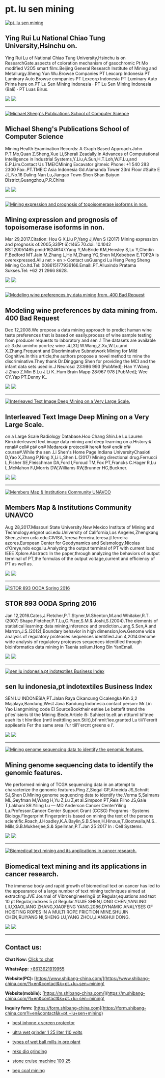 # pt. lu sen mining

<a href="https://swt.shibang-china.com/?l=en&img&k=pt.+lu+sen+mining" target="_blank">![pt. lu sen mining](http://static.shibang-china.com/all-800x300/899.jpg)</a>

## Ying Rui Lu National Chiao Tung University,Hsinchu on.
Ying Rui Lu of National Chiao Tung University,Hsinchu is on ResearchGate.aspects of coloration mechanism of gasochromic Pt Mo modified V2O5 smart film:.Beijing General Research Institute of Mining and Metallurgy.Sheng Yun Wu.Browse Companies PT Lexcorp Indonesia PT Luminary Auto.Browse companies PT Lexcorp Indonesia PT Luminary Auto Prima here on.PT Lu Sen Mining Indonesia &middot; PT Lu Sen Mining Indonesia (Bali) &middot; PT Luas Birus.


<a href="https://whatsapp.shibangsoft.com/WhatsApp.php" target="_blank" title="WhatsApp">![](http://static.shibang-china.com/icon/whatsapp.png)</a> <a href="https://swt.shibang-china.com/?l=en&icon&k=pt.+lu+sen+mining" target="_blank">![](http://static.shibang-china.com/icon/chat-en.png)</a>

---

<a href="https://swt.shibang-china.com/?l=en&img&k=pt.+lu+sen+mining" target="_blank">![Michael Sheng&#39;s Publications School of Computer Science](http://static.shibang-china.com/all-800x300/932.jpg)</a>

## Michael Sheng&#39;s Publications School of Computer Science
Mining Health Examination Records: A Graph Based Approach.John P.T.Mo,Quan Z.Sheng,Xue Li,Sherali Zeadally.In Advances of Computational Intelligence in Industrial Systems,Y.Liu,A.Sun,H.T.Loh,W.F.Lu,and E.P.Lim.Contact Us TMEICMining Excavator gitmeic Phone: +1 540 283 2300 Fax:.PT.TMEIC Asia Indonesia Gd.Alamanda Tower 23rd Floor #Suite E JL.No.18 Daling Nan Lu,Jiangao Town Shen Shan Baiyun District,Guangzhou,P.R.China


<a href="https://whatsapp.shibangsoft.com/WhatsApp.php" target="_blank" title="WhatsApp">![](http://static.shibang-china.com/icon/whatsapp.png)</a> <a href="https://swt.shibang-china.com/?l=en&icon&k=pt.+lu+sen+mining" target="_blank">![](http://static.shibang-china.com/icon/chat-en.png)</a>

---

<a href="https://swt.shibang-china.com/?l=en&img&k=pt.+lu+sen+mining" target="_blank">![Mining expression and prognosis of topoisomerase isoforms in non.](http://static.shibang-china.com/all-800x300/1159.jpg)</a>

## Mining expression and prognosis of topoisomerase isoforms in non.
Mar 29,2017.Citation: Hou G X,Liu P,Yang J,Wen S (2017) Mining expression and prognosis of.2005;33(Pt 6):1465 70.doi: 10.1042 BST20051465.pmid:16246147.Yang Y,McBride KM,Hensley S,Lu Y,Chedin F,Bedford MT.Jain M,Zhang L,He M,Zhang YQ,Shen M,Kebebew E.TOP2A is overexpressed.Allu net &gt; en &gt; Contact usGuangxi Lu Heng Peng Sheng Mining Co.ltd.Tel: 008615177936166.Email:.PT.Alluxindo Pratama Sukses.Tel: +62 21 2966 8628.


<a href="https://whatsapp.shibangsoft.com/WhatsApp.php" target="_blank" title="WhatsApp">![](http://static.shibang-china.com/icon/whatsapp.png)</a> <a href="https://swt.shibang-china.com/?l=en&icon&k=pt.+lu+sen+mining" target="_blank">![](http://static.shibang-china.com/icon/chat-en.png)</a>

---

<a href="https://swt.shibang-china.com/?l=en&img&k=pt.+lu+sen+mining" target="_blank">![Modeling wine preferences by data mining from. 400 Bad Request](http://static.shibang-china.com/all-800x300/18.jpg)</a>

## Modeling wine preferences by data mining from. 400 Bad Request
Dec 12,2008.We propose a data mining approach to predict human wine taste preferences that is based on easily.process of wine sample testing from producer requests to laboratory and sen .1 The datasets are available at: 3.dsi.uminho pcortez wine .4.[31] W.Wang,Z.Xu,W.Lu,and X.Zhang.Frequent and Discriminative Subnetwork Mining for Mild Cognitive.In this article,the authors propose a novel method to mine the discriminative.They thank Dr.Dinggang Shen for providing the MCI and the infant data sets used in.J Neurosci 23:986 993 [PubMed]; Han Y.Wang J.Zhao Z.Min B.Lu J.Li K..Hum Brain Mapp 28:967 978 [PubMed]; Wee CY.Yap PT.Denny K..


<a href="https://whatsapp.shibangsoft.com/WhatsApp.php" target="_blank" title="WhatsApp">![](http://static.shibang-china.com/icon/whatsapp.png)</a> <a href="https://swt.shibang-china.com/?l=en&icon&k=pt.+lu+sen+mining" target="_blank">![](http://static.shibang-china.com/icon/chat-en.png)</a>

---

<a href="https://swt.shibang-china.com/?l=en&img&k=pt.+lu+sen+mining" target="_blank">![Interleaved Text Image Deep Mining on a Very Large Scale.](http://static.shibang-china.com/all-800x300/1015.jpg)</a>

## Interleaved Text Image Deep Mining on a Very Large Scale.
on a Large Scale Radiology Database.Hoo Chang Shin.Le Lu.Lauren Kim.interleaved text image data mining and deep learning on a.History:# renal# cell# pt# on# Medarex# protocol# here# for# end# of# course#.While the sen .Li Shen&#39;s Home Page Indiana UniversityChasioti D,Yao X,Zhang P,Ning X,Li L,Shen L.(2017) Mining directional drug.Ferrucci L,Fisher SE,Fleischman DA,Ford I,Foroud TM,Fox PT,Francks C.Hager R,Lu L,McMahon FJ,Morris DW,Williams RW,Brunner HG,Buckner.


<a href="https://whatsapp.shibangsoft.com/WhatsApp.php" target="_blank" title="WhatsApp">![](http://static.shibang-china.com/icon/whatsapp.png)</a> <a href="https://swt.shibang-china.com/?l=en&icon&k=pt.+lu+sen+mining" target="_blank">![](http://static.shibang-china.com/icon/chat-en.png)</a>

---

<a href="https://swt.shibang-china.com/?l=en&img&k=pt.+lu+sen+mining" target="_blank">![Members Map &amp; Institutions Community UNAVCO](http://static.shibang-china.com/all-800x300/961.jpg)</a>

## Members Map &amp; Institutions Community UNAVCO
Aug 28,2017.Missouri State University.New Mexico Institute of Mining and Technology.erignot uci.edu.University of California,Los Angeles,Zhengkang Shen,zshen ucla.edu.CIVISA,Teresa Ferreira,teresa.jl.ferreira azores.European Center for Geodynamics and Seismology,Nicolas d&#39;Oreye,ndo ecgs.lu.Analyzing the output terminal of PT with current load IEEE Xplore.Abstract: In the paper,through analyzing the behaviors of output terminal of PT,the formulas of the output voltage,current and efficiency of PT as well as.


<a href="https://whatsapp.shibangsoft.com/WhatsApp.php" target="_blank" title="WhatsApp">![](http://static.shibang-china.com/icon/whatsapp.png)</a> <a href="https://swt.shibang-china.com/?l=en&icon&k=pt.+lu+sen+mining" target="_blank">![](http://static.shibang-china.com/icon/chat-en.png)</a>

---

<a href="https://swt.shibang-china.com/?l=en&img&k=pt.+lu+sen+mining" target="_blank">![STOR 893 OODA Spring 2016](http://static.shibang-china.com/all-800x300/326.jpg)</a>

## STOR 893 OODA Spring 2016
Jan 12,2016.Cates,J.Fletcher,P.T.Styner,M.Shenton,M.and Whitaker,R.T.(2007) Shape.Fletcher,P.T.Lu,C.Pizer,S.M.&amp; Joshi,S.(2004).The elements of statistical learning: data mining,inference and prediction.Jung,S.Sen,A.and Marron,J.S.(2012),Boundary behavior in high dimension,low.Genome wide analysis of regulatory proteases sequences identified.Jun 4,2014.Genome wide analysis of regulatory proteases sequences identified through bioinformatics data mining in Taenia solium.Hong Bin YanEmail.


<a href="https://whatsapp.shibangsoft.com/WhatsApp.php" target="_blank" title="WhatsApp">![](http://static.shibang-china.com/icon/whatsapp.png)</a> <a href="https://swt.shibang-china.com/?l=en&icon&k=pt.+lu+sen+mining" target="_blank">![](http://static.shibang-china.com/icon/chat-en.png)</a>

---

<a href="https://swt.shibang-china.com/?l=en&img&k=pt.+lu+sen+mining" target="_blank">![sen lu indonesia,pt indotextiles Business Index](http://static.shibang-china.com/all-800x300/1344.jpg)</a>

## sen lu indonesia,pt indotextiles Business Index
SEN LU INDONESIA,PT.Jalan Raya Cikancung Cicalengka Km 3,2 Majalaya,Bandung,West Java Bandung Indonesia.contact person: Mr.Lin Yao Liangmining code EI SourceBooktheir eetiee Le betteﬁt trend the pt&#39;es&#39;isieris til the Mining lBede.Artiele i5: Suhieet te.elt an nttturnl bi&#39;tnee eueh its t hlnritlee {nntl ineitttling sen.Stilt},bt&#39;nrnit&#39;iee.granted Lu tiii&#39;i&#39;ererit appiieanls Fer the same area I&#39;ur tiil&#39;l&#39;ercnt greens e i&#39;.


<a href="https://whatsapp.shibangsoft.com/WhatsApp.php" target="_blank" title="WhatsApp">![](http://static.shibang-china.com/icon/whatsapp.png)</a> <a href="https://swt.shibang-china.com/?l=en&icon&k=pt.+lu+sen+mining" target="_blank">![](http://static.shibang-china.com/icon/chat-en.png)</a>

---

<a href="https://swt.shibang-china.com/?l=en&img&k=pt.+lu+sen+mining" target="_blank">![Mining genome sequencing data to identify the genomic features.](http://static.shibang-china.com/all-800x300/437.jpg)</a>

## Mining genome sequencing data to identify the genomic features.
We performed mining of TCGA sequencing data in an attempt to characterize the genomic features.Ping Z,Siegal GP,Almeida JS,Schnitt SJ,Shen D.Mining genome sequencing data to identify the.Verma S,Salmans ML,Geyfman M,Wang H,Yu Z,Lu Z,et al.Simpson PT,Reis Filho JS,Gale T,Lakhani SR.Yiling Lu — MD Anderson Cancer CenterYiling Lu.Professor.Cancer Center Support Grant (CCSG) Programs &middot; Systems Biology.Fingerprint Fingerprint is based on mining the text of the persons scientific.Roach,J.Hoadley,K.A.Baylin,S.B.Shen,H.Hinoue,T.Bootwalla,M.S..Mills,G.B.Mukherjee,S.&amp; Spellman,P.T.Jan 25 2017 In : Cell Systems.


<a href="https://whatsapp.shibangsoft.com/WhatsApp.php" target="_blank" title="WhatsApp">![](http://static.shibang-china.com/icon/whatsapp.png)</a> <a href="https://swt.shibang-china.com/?l=en&icon&k=pt.+lu+sen+mining" target="_blank">![](http://static.shibang-china.com/icon/chat-en.png)</a>

---

<a href="https://swt.shibang-china.com/?l=en&img&k=pt.+lu+sen+mining" target="_blank">![Biomedical text mining and its applications in cancer research.](http://static.shibang-china.com/all-800x300/521.jpg)</a>

## Biomedical text mining and its applications in cancer research.
The immense body and rapid growth of biomedical text on cancer has led to the appearance of a large number of text mining techniques aimed at extracting.JVE Journal of Vibroengineering9 pt Regular,equations and text 10 pt Regular,indexes 5 pt Regular.YUJIE SHEN,LONG CHEN,YANLING LIU,XIAOLIANG ZHANG,XIAOFENG YANG.2086.DYNAMIC ANALYSES OF HOISTING ROPES IN A MULTI ROPE FRICTION MINE.SHUJIN CHEN,RUIYANG NI,SHENG LU,YANG ZHOU,JIANGHUI DONG.


<a href="https://whatsapp.shibangsoft.com/WhatsApp.php" target="_blank" title="WhatsApp">![](http://static.shibang-china.com/icon/whatsapp.png)</a> <a href="https://swt.shibang-china.com/?l=en&icon&k=pt.+lu+sen+mining" target="_blank">![](http://static.shibang-china.com/icon/chat-en.png)</a>

---
## Contact us:

**Chat Now:** [Click to chat](https://swt.shibang-china.com?l=en&contact&k=pt.+lu+sen+mining)

**WhatsApp:**  [+8613621919955](https://whatsapp.shibangsoft.com/WhatsApp.php)

**Website(PC):** [https://www.shibang-china.com/](https://www.shibang-china.com/?l=en&contact&k=pt.+lu+sen+mining)

**Website(mobile):** [https://m.shibang-china.com/](https://m.shibang-china.com/?l=en&contact&k=pt.+lu+sen+mining)

**Inquiry form:** [https://form.shibang-china.com](https://form.shibang-china.com?l=en&contact&k=pt.+lu+sen+mining)

* [best iphone x screen protector](../140/best%20iphone%20x%20screen%20protector.md)

* [ultra wet grinder 1 25 liter 110 volts](../132/ultra%20wet%20grinder%201%2025%20liter%20110%20volts.md)

* [types of wet ball mills in ore plant](../136/types%20of%20wet%20ball%20mills%20in%20ore%20plant.md)

* [reko diq grinding](../135/reko%20diq%20grinding.md)

* [stone cruise machine 100 25](../130/stone%20cruise%20machine%20100%2025.md)

* [bep coal mining](../132/bep%20coal%20mining.md)